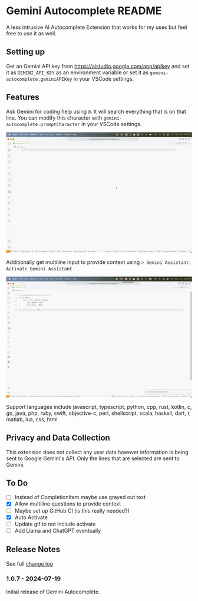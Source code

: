# Gemini Autocomplete README
A less intrusive AI Autocomplete Extension that works for my uses but feel free to use it as well.

## Setting up

Get an Gemini API key from https://aistudio.google.com/app/apikey and set it as `GEMINI_API_KEY` as an environment variable or set it as `gemini-autocomplete.geminiAPIKey` in your VSCode settings.


## Features

Ask Gemini for coding help using `@`. It will search everything that is on that line. You can modify this character with `gemini-autocomplete.promptCharacter` in your VSCode settings.

![Single line demo](media/single-line-demo.gif)

Additionally get multiline input to provide context using `> Gemini Assistant: Activate Gemini Assistant`

![Multiline demo](media/multiline-demo.gif)


Support languages include javascript, typescript, python, cpp, rust, kotlin, c, go, java, php, ruby, swift, objective-c, perl, shellscript, scala, haskell, dart, r, matlab, lua, css, html

## Privacy and Data Collection

This extension does not collect any user data however information is being sent to Google Gemini's API. Only the lines that are selected are sent to Gemini.


## To Do
- [ ] Instead of CompletionItem maybe use grayed out text
- [x] Allow multiline questions to provide context
- [ ] Maybe set up GitHub CI (is this really needed?)
- [x] Auto Activate
- [ ] Update gif to not include activate
- [ ] Add Llama and ChatGPT eventually

## Release Notes

See full [change log](./CHANGELOG.md)

### 1.0.7 - 2024-07-19

Initial release of Gemini Autocomplete.
